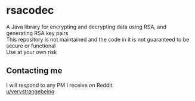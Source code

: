 # rsacodec

A Java library for encrypting and decrypting data using RSA, and generating RSA key pairs<br/>
This repository is not maintained and the code in it is not guaranteed to be secure or functional<br/>
Use at your own risk

## Contacting me

I will respond to any PM I receive on Reddit.<br/>
[u/verystrangebeing](https://reddit.com/user/verystrangebeing/)